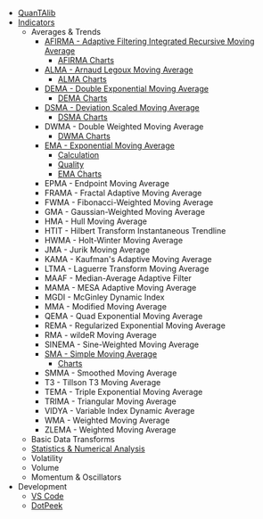 * [QuanTAlib](/)
* [Indicators](indicators/indicators.md)
   * Averages & Trends
      * [AFIRMA - Adaptive Filtering Integrated Recursive Moving Average](indicators/averages/afirma/afirma.md)
         * [AFIRMA Charts](indicators/averages/afirma/charts.md)
      * [ALMA - Arnaud Legoux Moving Average](indicators/averages/alma/alma.md)
         * [ALMA Charts](indicators/averages/alma/charts.md)
      * [DEMA - Double Exponential Moving Average](indicators/averages/dema/dema.md)
         * [DEMA Charts](indicators/averages/dema/charts.md)
      * [DSMA - Deviation Scaled Moving Average](indicators/averages/dsma/dsma.md)
         * [DSMA Charts](indicators/averages/dsma/charts.md)
      * DWMA - Double Weighted Moving Average
         * [DWMA Charts](indicators/averages/dwma/charts.md)
      * [EMA - Exponential Moving Average](indicators/averages/ema/ema.md)
         * [Calculation](indicators/averages/ema/calculation.md)
         * [Quality](indicators/averages/ema/quality.md)
         * [EMA Charts](indicators/averages/ema/charts.md)
      * EPMA - Endpoint Moving Average
      * FRAMA - Fractal Adaptive Moving Average
      * FWMA - Fibonacci-Weighted Moving Average
      * GMA - Gaussian-Weighted Moving Average
      * HMA - Hull Moving Average
      * HTIT - Hilbert Transform Instantaneous Trendline
      * HWMA - Holt-Winter Moving Average
      * JMA - Jurik Moving Average
      * KAMA - Kaufman's Adaptive Moving Average
      * LTMA - Laguerre Transform Moving Average
      * MAAF - Median-Average Adaptive Filter
      * MAMA - MESA Adaptive Moving Average
      * MGDI - McGinley Dynamic Index
      * MMA - Modified Moving Average
      * QEMA - Quad Exponential Moving Average
      * REMA - Regularized Exponential Moving Average
      * RMA - wildeR Moving Average
      * SINEMA - Sine-Weighted Moving Average
      * [SMA - Simple Moving Average](indicators/averages/sma/sma.md)
         * [Charts](indicators/averages/sma/charts.md)
      * SMMA - Smoothed Moving Average
      * T3 - Tillson T3 Moving Average
      * TEMA - Triple Exponential Moving Average
      * TRIMA - Triangular Moving Average
      * VIDYA - Variable Index Dynamic Average
      * WMA - Weighted Moving Average
      * ZLEMA - Weighted Moving Average
   * Basic Data Transforms
   * [Statistics & Numerical Analysis](indicators/statistics/list.md)
   * Volatility
   * Volume
   * Momentum & Oscillators
* Development
   * [VS Code](setup/vscode.md)
   * [DotPeek](setup/dotpeek.md)
